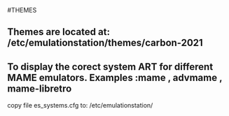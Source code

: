 #THEMES

Themes are located at:
/etc/emulationstation/themes/carbon-2021
---------------------------------------------------------------------
To display the corect system ART for different MAME emulators.
Examples :mame , advmame , mame-libretro
---------------------------------------------------------------------
copy file es_systems.cfg to:
/etc/emulationstation/
